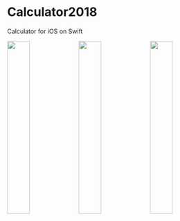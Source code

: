# Calculator2018
Calculator for iOS on Swift


<img src="https://user-images.githubusercontent.com/29354959/58181508-98bd2180-7cb4-11e9-8d8d-7fb492317c96.png" width=32%> <img src="https://user-images.githubusercontent.com/29354959/58181517-9d81d580-7cb4-11e9-8ade-3825efc2cf34.png" width=32%> <img src="https://user-images.githubusercontent.com/29354959/58181525-a1adf300-7cb4-11e9-8d8f-b83250839eb5.png" width=32%>
